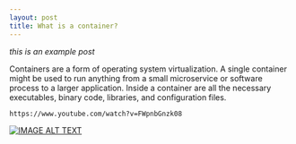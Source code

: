 ```yaml
---
layout: post
title: What is a container?
---
```


*this is an example post*

Containers are a form of operating system virtualization.
A single container might be used to run anything from a small microservice or software process to a larger application.
Inside a container are all the necessary executables, binary code, libraries, and configuration files.


`https://www.youtube.com/watch?v=FWpnbGnzk08`

[![IMAGE ALT TEXT](https://www.youtube.com/watch?v=FWpnbGnzk08)](https://www.youtube.com/watch?v=FWpnbGnzk08 "Container Explainer")
